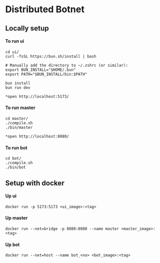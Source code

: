 # Distributed Botnet

## Locally setup

#### To run ui
```
cd ui/
curl -fsSL https://bun.sh/install | bash

# Manually add the directory to ~/.zshrc (or similar):
export BUN_INSTALL="$HOME/.bun"
export PATH="$BUN_INSTALL/bin:$PATH"

bun install
bun run dev

*open http://localhost:5173/
```

#### To run master
```
cd master/
./compile.sh
./bin/master

*open http://localhost:8080/
```

#### To run bot
```
cd bot/
./compile.sh
./bin/bot
```

## Setup with docker

#### Up ui
```
docker run -p 5173:5173 <ui_image>:<tag>
```

#### Up master
```
docker run --net=bridge -p 8080:8080 --name master <master_image>:<tag>
```

#### Up bot
```
docker run --net=host --name bot_<no> <bot_image>:<tag>
```
